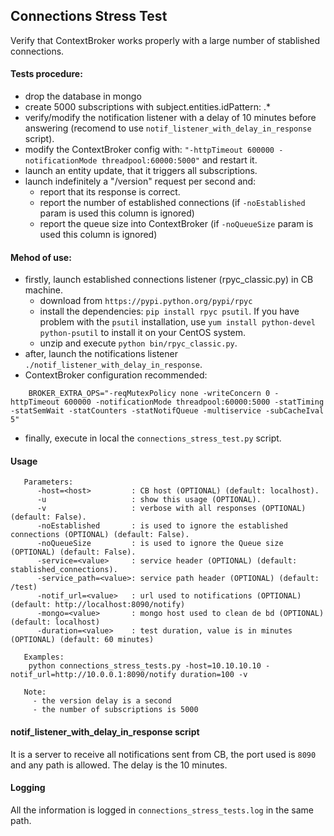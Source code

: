 ## Connections Stress Test

Verify that ContextBroker works properly with a large number of stablished connections.

#### Tests procedure:
- drop the database in mongo
- create 5000 subscriptions with subject.entities.idPattern: .*
- verify/modify the notification listener with a delay of 10 minutes before answering (recomend to use `notif_listener_with_delay_in_response` script).
- modify the ContextBroker config with: `"-httpTimeout 600000 -notificationMode threadpool:60000:5000"` and restart it.
- launch an entity update, that it triggers all subscriptions.
- launch indefinitely a "/version" request per second and:
     - report that its response is correct.
     - report the number of established connections (if `-noEstablished` param is used this column is ignored)
     - report the queue size into ContextBroker (if `-noQueueSize` param is used this column is ignored)
     
#### Mehod of use:
- firstly, launch established connections listener (rpyc_classic.py) in CB machine. 
    - download from `https://pypi.python.org/pypi/rpyc`
    - install the dependencies: `pip install rpyc psutil`. If you have problem with the `psutil` installation, use `yum install python-devel python-psutil` to install it on your CentOS system.
    - unzip and execute `python bin/rpyc_classic.py`.
- after, launch the notifications listener `./notif_listener_with_delay_in_response`.
- ContextBroker configuration recommended:
```
    BROKER_EXTRA_OPS="-reqMutexPolicy none -writeConcern 0 -httpTimeout 600000 -notificationMode threadpool:60000:5000 -statTiming -statSemWait -statCounters -statNotifQueue -multiservice -subCacheIval 5"
```   
- finally, execute in local the `connections_stress_test.py` script.
   
#### Usage
       Parameters:                                                                                                  
          -host=<host>         : CB host (OPTIONAL) (default: localhost).                                           
          -u                   : show this usage (OPTIONAL).                                                        
          -v                   : verbose with all responses (OPTIONAL) (default: False). 
          -noEstablished       : is used to ignore the established connections (OPTIONAL) (default: False).                         
          -noQueueSize         : is used to ignore the Queue size (OPTIONAL) (default: False).                         
          -service=<value>     : service header (OPTIONAL) (default: stablished_connections).                                        
          -service_path=<value>: service path header (OPTIONAL) (default: /test)                                    
          -notif_url=<value>   : url used to notifications (OPTIONAL) (default: http://localhost:8090/notify)       
          -mongo=<value>       : mongo host used to clean de bd (OPTIONAL) (default: localhost)                     
          -duration=<value>    : test duration, value is in minutes (OPTIONAL) (default: 60 minutes)                
                                                                                                                    
       Examples:                                                                                                    
        python connections_stress_tests.py -host=10.10.10.10 -notif_url=http://10.0.0.1:8090/notify duration=100 -v 
                                                                                                                    
       Note:                                                                                                        
         - the version delay is a second                                                                            
         - the number of subscriptions is 5000     

#### notif_listener_with_delay_in_response script
It is a server to receive all notifications sent from CB, the port used is `8090` and any path is allowed. 
The delay is the 10 minutes.

#### Logging
All the information is logged in `connections_stress_tests.log` in the same path.
